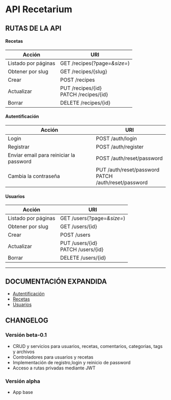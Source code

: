 API Recetarium
================================

## RUTAS DE LA API

#### Recetas

| Acción | URI |
| ------ | --- |
| Listado por páginas | GET    /recipes(?page=*&size=*) |
| Obtener por slug | GET    /recipes/{slug} |
| Crear | POST   /recipes |
| Actualizar |  PUT    /recipes/{id} <br> PATCH  /recipes/{id} |
| Borrar |  DELETE /recipes/{id} |

#### Autentificación

| Acción | URI |
| ------ | --- |
| Login | POST    /auth/login |
| Registrar | POST    /auth/register |
| Enviar email para reiniciar la password | POST    /auth/reset/password |
| Cambia la contraseña | PUT     /auth/reset/password <br> PATCH   /auth/reset/password |

#### Usuarios

| Acción | URI |
| ------ | --- |
| Listado por páginas | GET    /users(?page=*&size=*) |
| Obtener por slug | GET    /users/{id} |
| Crear | POST   /users |
| Actualizar |  PUT    /users/{id} <br> PATCH  /users/{id} |
| Borrar |  DELETE /users/{id} |

-----

## DOCUMENTACIÓN EXPANDIDA

- [Autentificación](/doc/auth-doc.md)
- [Recetas](/doc/recetas-doc.md)
- [Usuarios](/doc/user-doc.md)

## CHANGELOG

### Versión beta-0.1

- CRUD y servicios para usuarios, recetas, comentarios, categorias, tags y archivos
- Controladores para usuarios y recetas
- Implementación de registro,login y reinicio de password
- Acceso a rutas privadas mediante JWT

### Versión alpha

- App base
